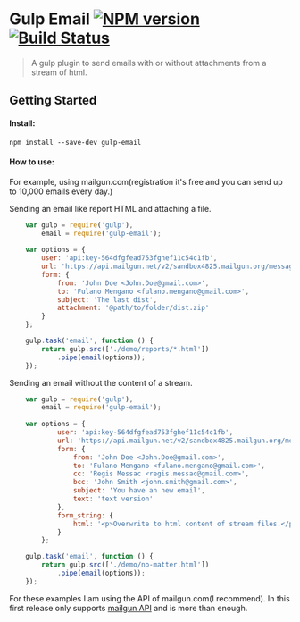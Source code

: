 
# Gulp Email [![NPM version][npm-image]][npm-url] [![Build Status][travis-image]][travis-url]

> A gulp plugin to send emails with or without attachments from a stream of html.


## Getting Started

#### Install:

```
npm install --save-dev gulp-email
```

#### How to use:

For example, using mailgun.com(registration it's free and you can send up to 10,000 emails every day.)

Sending an email like report HTML and attaching a file.

```javascript
    var gulp = require('gulp'),
        email = require('gulp-email');
    
    var options = {
        user: 'api:key-564dfgfead753fghef11c54c1fb',
        url: 'https://api.mailgun.net/v2/sandbox4825.mailgun.org/messages',
        form: {
            from: 'John Doe <John.Doe@gmail.com>',
            to: 'Fulano Mengano <fulano.mengano@gmail.com>',
            subject: 'The last dist',
            attachment: '@path/to/folder/dist.zip'
        }
    };

    gulp.task('email', function () {
        return gulp.src(['./demo/reports/*.html'])
            .pipe(email(options));
    });
```

Sending an email without the content of a stream.


```javascript
    var gulp = require('gulp'),
        email = require('gulp-email');
    
    var options = {
            user: 'api:key-564dfgfead753fghef11c54c1fb',
            url: 'https://api.mailgun.net/v2/sandbox4825.mailgun.org/messages',
            form: {
                from: 'John Doe <John.Doe@gmail.com>',
                to: 'Fulano Mengano <fulano.mengano@gmail.com>',
                cc: 'Regis Messac <regis.messac@gmail.com>',
                bcc: 'John Smith <john.smith@gmail.com>',
                subject: 'You have an new email',
                text: 'text version'
            },
            form_string: {
                html: '<p>Overwrite to html content of stream files.</p>'
            }
        };

    gulp.task('email', function () {
        return gulp.src(['./demo/no-matter.html'])
            .pipe(email(options));
    });
```

For these examples I am using the API of mailgun.com(I recommend). In this first release only supports [mailgun API](http://documentation.mailgun.com/api-sending.html#sending "mailgun API") and is more than enough.



[npm-url]: https://www.npmjs.org/package/gulp-email
[npm-image]: http://img.shields.io/npm/v/gulp-email.svg

[travis-url]: https://travis-ci.org/jansanchez/gulp-email
[travis-image]: http://img.shields.io/travis/jansanchez/gulp-email.svg

